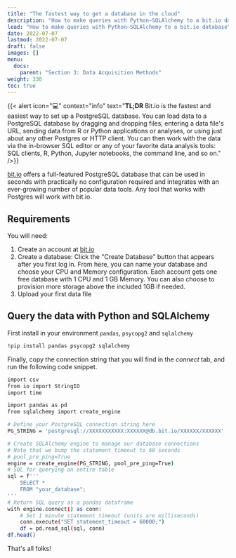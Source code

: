 ```yaml
---
title: "The fastest way to get a database in the cloud"
description: "How to make queries with Python—SQLAlchemy to a bit.io database"
lead: "How to make queries with Python—SQLAlchemy to a bit.io database"
date: 2022-07-07
lastmod: 2022-07-07
draft: false
images: []
menu:
  docs:
    parent: "Section 3: Data Acquisition Methods"
weight: 330
toc: true
---
```


{{< alert icon="💻" context="info" text="<b>TL;DR</b> Bit.io is the fastest and easiest way to set up a PostgreSQL database. You can load data to a PostgreSQL database by dragging and dropping files, entering a data file's URL, sending data from R or Python applications or analyses, or using just about any other Postgres or HTTP client. You can then work with the data via the in-browser SQL editor or any of your favorite data analysis tools: SQL clients, R, Python, Jupyter notebooks, the command line, and so on." />}}

[bit.io](bit.io) offers a full-featured PostgreSQL database that can be used in seconds with practically no configuration required and integrates with an ever-growing number of popular data tools. Any tool that works with Postgres will work with bit.io.

## Requirements
You will need: 

1. Create an account at [bit.io](bit.io)
2. Create a database: Click the "Create Database" button that appears after you first log in. From here, you can name your database and choose your CPU and Memory configuration. Each account gets one free database with 1 CPU and 1 GB Memory. You can also choose to provision more storage above the included 1GB if needed.
3. Upload your first data file

## Query the data with Python and SQLAlchemy

First install in your environment `pandas`, `psycopg2` and `sqlalchemy`

```bash
!pip install pandas psycopg2 sqlalchemy
```

Finally, copy the connection string that you will find in the _connect_ tab,  and run the following code snippet.

```bash
import csv
from io import StringIO
import time

import pandas as pd
from sqlalchemy import create_engine

# Define your PostgreSQL connection string here
PG_STRING = 'postgresql://XXXXXXXXXXX:XXXXXX@db.bit.io/XXXXXX/XXXXXX'

# Create SQLAlchemy engine to manage our database connections
# Note that we bump the statement_timeout to 60 seconds
# pool_pre_ping=True 
engine = create_engine(PG_STRING, pool_pre_ping=True)
# SQL for querying an entire table
sql = f'''
    SELECT *
    FROM "your_database";
'''
# Return SQL query as a pandas dataframe
with engine.connect() as conn:
    # Set 1 minute statement timeout (units are milliseconds)
    conn.execute("SET statement_timeout = 60000;")
    df = pd.read_sql(sql, conn)
df.head()
```

That's all folks!